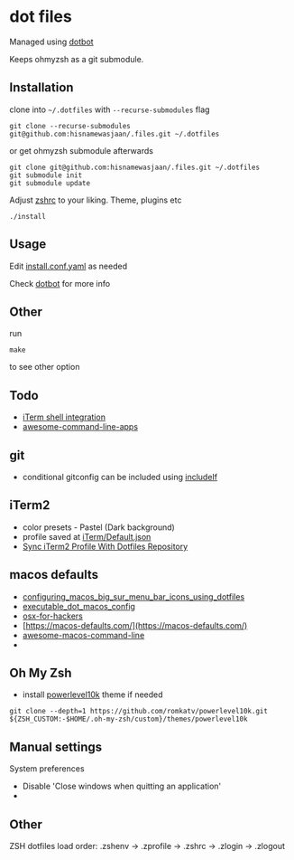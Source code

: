 # dot files

Managed using [dotbot](https://github.com/anishathalye/dotbot)

Keeps ohmyzsh as a git submodule.

## Installation

clone into `~/.dotfiles` with `--recurse-submodules` flag
```
git clone --recurse-submodules git@github.com:hisnamewasjaan/.files.git ~/.dotfiles
```

or get ohmyzsh submodule afterwards
```
git clone git@github.com:hisnamewasjaan/.files.git ~/.dotfiles
git submodule init
git submodule update
```

Adjust [zshrc](zsh/zshrc) to your liking. Theme, plugins etc


```
./install
```

## Usage

Edit [install.conf.yaml](install.conf.yaml) as needed

Check [dotbot](https://github.com/anishathalye/dotbot) for more info

## Other
run
```shell
make
```
to see other option

## Todo

- [iTerm shell integration](https://iterm2.com/documentation-shell-integration.html)
- [awesome-command-line-apps](https://git.herrbischoff.com/awesome-command-line-apps/about/)

## git

- conditional gitconfig can be included using [includeIf](https://git-scm.com/docs/git-config#_conditional_includes)

## iTerm2

- color presets - Pastel (Dark background)
- profile saved at [iTerm/Default.json](iTerm/Default.json)
- [Sync iTerm2 Profile With Dotfiles Repository](http://stratus3d.com/blog/2015/02/28/sync-iterm2-profile-with-dotfiles-repository/)

## macos defaults

- [configuring_macos_big_sur_menu_bar_icons_using_dotfiles](https://sander.ginn.it/posts/configuring_macos_big_sur_menu_bar_icons_using_dotfiles/)
- [executable_dot_macos_config](https://github.com/sanderginn/dotfiles/blob/main/executable_dot_macos_config)
- [osx-for-hackers](https://www.dynamicguy.com/post/osx-for-hackers/)
- [https://macos-defaults.com/](https://macos-defaults.com/)
- [awesome-macos-command-line](https://git.herrbischoff.com/awesome-macos-command-line/about/)
-

## Oh My Zsh

- install [powerlevel10k](https://github.com/romkatv/powerlevel10k) theme if needed

```shell
git clone --depth=1 https://github.com/romkatv/powerlevel10k.git ${ZSH_CUSTOM:-$HOME/.oh-my-zsh/custom}/themes/powerlevel10k
```

## Manual settings
System preferences

- Disable 'Close windows when quitting an application'
-
## Other

ZSH dotfiles load order:
.zshenv → .zprofile → .zshrc → .zlogin → .zlogout
